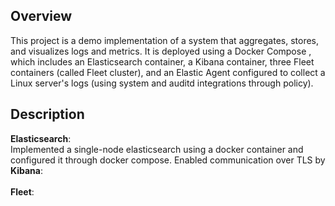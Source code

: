 ## Overview
This project is a demo implementation of a system that aggregates, stores, and visualizes logs and metrics. It is deployed using a Docker Compose , which includes an Elasticsearch container, a Kibana container, three Fleet containers (called Fleet cluster), and an Elastic Agent configured to collect a Linux server's logs (using system and auditd integrations through policy).

## Description
**Elasticsearch**:<br>
Implemented a single-node elasticsearch using a docker container and configured it through docker compose. Enabled communication over TLS by <br>
**Kibana**:<br>
<br>
**Fleet**:<br>
<br>



